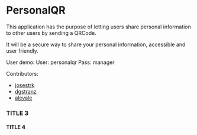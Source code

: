 PersonalQR
==========

This application has the purpose of letting users share personal information to other users by sending a QRCode.

It will be a secure way to share your personal information, accessible and user friendly.

User demo:
User: personalqr
Pass: manager

Contributors:
* [josestrk](https://github.com/josestrk)
* [dgstranz](https://github.com/dgstranz)
* [alevale](https://github.com/alevale)

### TITLE 3
#### TITLE 4
